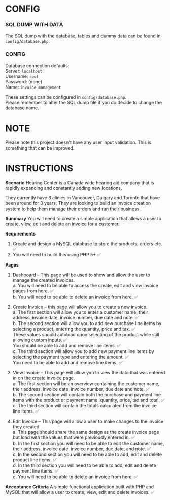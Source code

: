 # CONFIG
### SQL DUMP WITH DATA

The SQL dump with the database, tables and dummy data can be found in `config/database.php`.  

### CONFIG

Database connection defaults:  
Server: `localhost`  
Username: `root`  
Password: (none)  
Name: `invoice_management`  

These settings can be configured in `config/database.php`.  
Please remember to alter the SQL dump file if you do decide to change the database name.  

# NOTE

Please note this project doesn't have any user input validation. This is something that can be improved.


# INSTRUCTIONS

**Scenario**
Hearing Center is a Canada wide hearing aid company that is rapidly expanding and constantly
adding new locations.

They currently have 3 clinics in Vancouver, Calgary and Toronto that have been around for 3
years. They are looking to build an invoice creation system to help them manage their orders
and run their business.

**Summary**
You will need to create a simple application that allows a user to create, view, edit and delete
an invoice for a customer.

**Requirements**

1. Create and design a MySQL database to store the products, orders etc. :white_check_mark:  
2. You will need to build this using PHP 5+ :white_check_mark:  

**Pages**

1. Dashboard – This page will be used to show and allow the user to manage the
    created invoices.  
       a. You will need to be able to access the create, edit and view invoice pages
          from here. :white_check_mark:  
       b. You will need to be able to delete an invoice from here. :white_check_mark:  
2. Create Invoice – this page will allow you to create a new invoice.  
    a. The first section will allow you to enter a customer name, their address,
       invoice date, invoice number, due date and note. :white_check_mark:  
    b. The second section will allow you to add new purchase line items by
       selecting a product, entering the quantity, price and tax. :white_check_mark:   
      These values should autoload upon selecting of the product while still
      allowing custom inputs. :white_check_mark:  
      You should be able to add and remove line items. :white_check_mark:  
    c. The third section will allow you to add new payment line items by selecting
    the payment type and entering the amount. :white_check_mark:  
    You need to be able to add and remove line items. :white_check_mark:  

3. View Invoice – This page will allow you to view the data that was entered in on the
    create invoice page.  
       a. The first section will be an overview containing the customer name, their
          address, invoice date, invoice number, due date and note. :white_check_mark:  
       b. The second section will contain both the purchase and payment line items
          with the product or payment name, quantity, price, tax and total. :white_check_mark:  
       c. The third section will contain the totals calculated from the invoice line
          items. :white_check_mark:  
4. Edit Invoice – This page will allow a user to make changes to the invoice they
    created.  
       a. This page should share the same design as the create invoice page but load
          with the values that were previously entered in. :white_check_mark:  
       b. In the first section you will need to be able to edit the customer name, their
          address, invoice date, invoice number, due date, and note. :white_check_mark:  
       c. In the second section you will need to be able to add, edit and delete product
          line items. :white_check_mark:  
       d. In the third section you will need to be able to add, edit and delete payment
          line items. :white_check_mark:  
       e. You will need to be able to delete an invoice from here. :white_check_mark:  

**Acceptance Criteria**
A simple functional application built with PHP and MySQL that will allow a user to create, view,
edit and delete invoices. :white_check_mark:  



